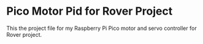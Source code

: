 # Pico Motor Pid for Rover Project
This the project file for my Raspberry Pi Pico motor and servo controller for Rover project.
